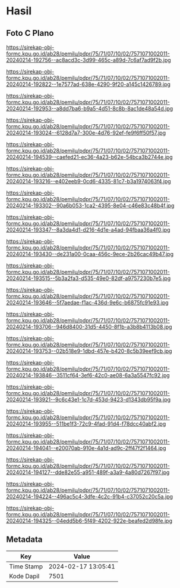 # Hasil

## Foto C Plano

https://sirekap-obj-formc.kpu.go.id/ab28/pemilu/pdpr/75/71/07/10/02/7571071002011-20240214-192756--ac8acd3c-3d99-465c-a89d-7c6af7ad9f2b.jpg

https://sirekap-obj-formc.kpu.go.id/ab28/pemilu/pdpr/75/71/07/10/02/7571071002011-20240214-192822--1e7577ad-638e-4290-9f20-a145c1426789.jpg

https://sirekap-obj-formc.kpu.go.id/ab28/pemilu/pdpr/75/71/07/10/02/7571071002011-20240214-192953--a8dd7ba6-b9a5-4d51-8c8b-8ac1de48a54d.jpg

https://sirekap-obj-formc.kpu.go.id/ab28/pemilu/pdpr/75/71/07/10/02/7571071002011-20240214-193024--6128d7a7-300e-4d76-92ef-fe9f6ff50f57.jpg

https://sirekap-obj-formc.kpu.go.id/ab28/pemilu/pdpr/75/71/07/10/02/7571071002011-20240214-194539--caefed21-ec36-4a23-b62e-54bca3b2744e.jpg

https://sirekap-obj-formc.kpu.go.id/ab28/pemilu/pdpr/75/71/07/10/02/7571071002011-20240214-193216--e402eeb9-0cd6-4335-81c7-b3a1974063f4.jpg

https://sirekap-obj-formc.kpu.go.id/ab28/pemilu/pdpr/75/71/07/10/02/7571071002011-20240214-193302--90a6b053-1ca2-4395-8e04-c46e83c48b4f.jpg

https://sirekap-obj-formc.kpu.go.id/ab28/pemilu/pdpr/75/71/07/10/02/7571071002011-20240214-193347--8a3da4d1-d216-4d1e-a4ad-94fbaa36a4f0.jpg

https://sirekap-obj-formc.kpu.go.id/ab28/pemilu/pdpr/75/71/07/10/02/7571071002011-20240214-193430--de231a00-0caa-456c-9ece-2b26cac49b47.jpg

https://sirekap-obj-formc.kpu.go.id/ab28/pemilu/pdpr/75/71/07/10/02/7571071002011-20240214-193515--5b3a2fa3-d535-49e0-82df-a9757230b7e5.jpg

https://sirekap-obj-formc.kpu.go.id/ab28/pemilu/pdpr/75/71/07/10/02/7571071002011-20240214-193646--5f7aedae-f1ac-436d-9e6c-b6875fc91e93.jpg

https://sirekap-obj-formc.kpu.go.id/ab28/pemilu/pdpr/75/71/07/10/02/7571071002011-20240214-193706--946d8400-31d5-4450-8f1b-a3b8b4113b08.jpg

https://sirekap-obj-formc.kpu.go.id/ab28/pemilu/pdpr/75/71/07/10/02/7571071002011-20240214-193753--02b518e9-1dbd-457e-b420-8c5b39eef9cb.jpg

https://sirekap-obj-formc.kpu.go.id/ab28/pemilu/pdpr/75/71/07/10/02/7571071002011-20240214-193846--3511cf64-3ef6-42c0-ae08-6a3a5547fc92.jpg

https://sirekap-obj-formc.kpu.go.id/ab28/pemilu/pdpr/75/71/07/10/02/7571071002011-20240214-193921--9c6c43e1-1c7d-453d-9423-d1343db95f9a.jpg

https://sirekap-obj-formc.kpu.go.id/ab28/pemilu/pdpr/75/71/07/10/02/7571071002011-20240214-193955--511be1f3-72c9-4fad-91d4-f78dcc40abf2.jpg

https://sirekap-obj-formc.kpu.go.id/ab28/pemilu/pdpr/75/71/07/10/02/7571071002011-20240214-194041--e20070ab-910e-4a1d-ad9c-2ff47f2f1464.jpg

https://sirekap-obj-formc.kpu.go.id/ab28/pemilu/pdpr/75/71/07/10/02/7571071002011-20240214-194127--dde82e55-a951-489f-a3a9-4a80d7267f97.jpg

https://sirekap-obj-formc.kpu.go.id/ab28/pemilu/pdpr/75/71/07/10/02/7571071002011-20240214-194224--496ac5c4-3dfe-4c2c-91b4-c37052c20c5a.jpg

https://sirekap-obj-formc.kpu.go.id/ab28/pemilu/pdpr/75/71/07/10/02/7571071002011-20240214-194325--04edd5b6-5f49-4202-922e-beafed2d98fe.jpg


## Metadata

| Key        | Value               |
| ---------- | ------------------- |
| Time Stamp | 2024-02-17 13:05:41 |
| Kode Dapil | 7501                |



